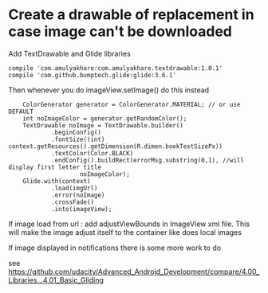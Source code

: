 # Create a drawable of replacement in case image can't be downloaded

Add TextDrawable and Glide libraries

    compile 'com.amulyakhare:com.amulyakhare.textdrawable:1.0.1'
	compile 'com.github.bumptech.glide:glide:3.6.1'
	
Then whenever you do imageView.setImage() do this instead

        ColorGenerator generator = ColorGenerator.MATERIAL; // or use DEFAULT
        int noImageColor = generator.getRandomColor();
        TextDrawable noImage = TextDrawable.builder()
                .beginConfig()
                .fontSize((int) context.getResources().getDimension(R.dimen.bookTextSizePx))
                .textColor(Color.BLACK)
                .endConfig().buildRect(errorMsg.substring(0,1), //will display first letter title
                        noImageColor);
        Glide.with(context)
                .load(imgUrl)
                .error(noImage)
                .crossFade()
                .into(imageView);
				

If image load from url : add adjustViewBounds in ImageView xml file. This will make the image adjust itself to the container like does local images
                <ImageView
                    android:id="@+id/bookCover"
                    android:adjustViewBounds="true"
                    tools:src="@android:color/darker_gray"/>


If image displayed in notifications there is some more work to do

see https://github.com/udacity/Advanced_Android_Development/compare/4.00_Libraries...4.01_Basic_Gliding